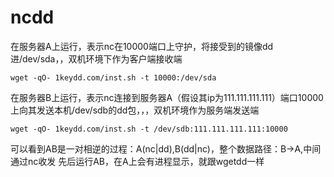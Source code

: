 

ncdd
=============

在服务器A上运行，表示nc在10000端口上守护，将接受到的镜像dd进/dev/sda，，双机环境下作为客户端接收端

```
wget -qO- 1keydd.com/inst.sh -t 10000:/dev/sda
```


在服务器B上运行，表示nc连接到服务器A（假设其ip为111.111.111.111）端口10000上向其发送本机/dev/sdb的dd包，，，双机环境作为服务端发送端
```
wget -qO- 1keydd.com/inst.sh -t /dev/sdb:111.111.111.111:10000
```


可以看到AB是一对相逆的过程：A(nc|dd),B(dd|nc)，整个数据路径：B->A,中间通过nc收发
先后运行AB，在A上会有进程显示，就跟wgetdd一样




